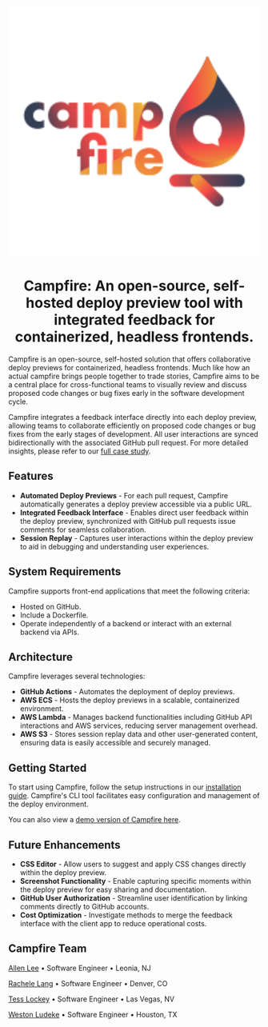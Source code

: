 <p align="center">
  <img src="https://github.com/campfire-previews/campfire-app/blob/main/src/assets/campfire.svg" width="500" height="auto" />
</p>

<h1 align="center">Campfire: An open-source, self-hosted deploy preview tool with integrated feedback for containerized, headless frontends.</h1>

Campfire is an open-source, self-hosted solution that offers collaborative deploy previews for containerized, headless frontends. Much like how an actual campfire brings people together to trade stories, Campfire aims to be a central place for cross-functional teams to visually review and discuss proposed code changes or bug fixes early in the software development cycle.

Campfire integrates a feedback interface directly into each deploy preview, allowing teams to collaborate efficiently on proposed code changes or bug fixes from the early stages of development. All user interactions are synced bidirectionally with the associated GitHub pull request. For more detailed insights, please refer to our [full case study](#).

## Features
- **Automated Deploy Previews** - For each pull request, Campfire automatically generates a deploy preview accessible via a public URL.
- **Integrated Feedback Interface** - Enables direct user feedback within the deploy preview, synchronized with GitHub pull requests issue comments for seamless collaboration.
- **Session Replay** - Captures user interactions within the deploy preview to aid in debugging and understanding user experiences.

## System Requirements
Campfire supports front-end applications that meet the following criteria:
- Hosted on GitHub.
- Include a Dockerfile.
- Operate independently of a backend or interact with an external backend via APIs.

## Architecture
Campfire leverages several technologies:
- **GitHub Actions** - Automates the deployment of deploy previews.
- **AWS ECS** - Hosts the deploy previews in a scalable, containerized environment.
- **AWS Lambda** - Manages backend functionalities including GitHub API interactions and AWS services, reducing server management overhead.
- **AWS S3** - Stores session replay data and other user-generated content, ensuring data is easily accessible and securely managed.

## Getting Started
To start using Campfire, follow the setup instructions in our [installation guide](#). Campfire's CLI tool facilitates easy configuration and management of the deploy environment.

You can also view a [demo version of Campfire here](#).

## Future Enhancements
- **CSS Editor** - Allow users to suggest and apply CSS changes directly within the deploy preview.
- **Screenshot Functionality** - Enable capturing specific moments within the deploy preview for easy sharing and documentation.
- **GitHub User Authorization** - Streamline user identification by linking comments directly to GitHub accounts.
- **Cost Optimization** - Investigate methods to merge the feedback interface with the client app to reduce operational costs.

## Campfire Team

[Allen Lee](#) • Software Engineer • Leonia, NJ

[Rachele Lang](#) • Software Engineer • Denver, CO

[Tess Lockey](#) • Software Engineer • Las Vegas, NV

[Weston Ludeke](https://westonludeke.github.io) • Software Engineer • Houston, TX